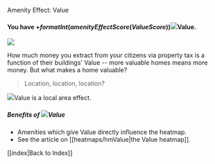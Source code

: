Amenity Effect: Value

#### You have +$formatInt(amenityEffectScore(ValueScore))$![](IconLandValue)Value.

![](docs/images/value.png)

How much money you extract from your citizens via property tax is a function of their buildings' Value -- more valuable homes means more money. But what makes a home valuable?
>

> Location, location, location?

![](IconLandValue)Value is a local area effect.

##### Benefits of ![](IconLandValue)Value
* Amenities which give Value directly influence the heatmap.
* See the article on [[heatmaps/hmValue|the Value heatmap]].


[[index|Back to Index]]

